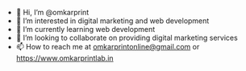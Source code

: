 - 👋 Hi, I’m @omkarprint
- 👀 I’m interested in digital marketing and web development
- 🌱 I’m currently learning web development
- 💞️ I’m looking to collaborate on providing digital marketing services
- 📫 How to reach me at omkarprintonline@gmail.com or https://www.omkarprintlab.in

<!---
omkarprint/omkarprint is a ✨ special ✨ repository because its `README.md` (this file) appears on your GitHub profile.
You can click the Preview link to take a look at your changes.
--->
